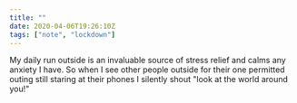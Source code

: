 ```yaml
---
title: ""
date: 2020-04-06T19:26:10Z
tags: ["note", "lockdown"]
---
```


My daily run outside is an invaluable source of stress relief and calms any anxiety I have. So when I see other people outside for their one permitted outing still staring at their phones I silently shout "look at the world around you!"
